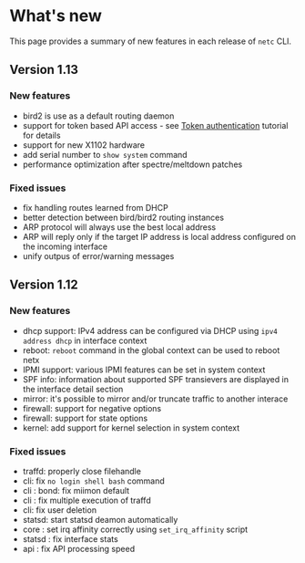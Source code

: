 # What's new

This page provides a summary of new features in each release of `netc` CLI. 

## Version 1.13

### New features

* bird2 is use as a default routing daemon
* support for token based API access - see [Token authentication](~/tutorials/api/token.md) tutorial for details
* support for new X1102 hardware
* add serial number to `show system` command
* performance optimization after spectre/meltdown patches

### Fixed issues

* fix handling routes learned from DHCP
* better detection between bird/bird2 routing instances
* ARP protocol will always use the best local address
* ARP will reply only if the target IP address is local address configured on the incoming interface
* unify outpus of error/warning messages

## Version 1.12

### New features

* dhcp support: IPv4 address can be configured via DHCP using `ipv4 address dhcp` in interface context
* reboot: `reboot` command in the global context can be used to reboot netx
* IPMI support: various IPMI features can be set in system context
* SPF info: information about supported SPF transievers are displayed in the interface detail section
* mirror: it's possible to mirror and/or truncate traffic to another interace
* firewall: support for negative options
* firewall: support for state options
* kernel: add support for kernel selection in system context

### Fixed issues

* traffd: properly close filehandle
* cli: fix `no login shell bash` command
* cli : bond: fix miimon default
* cli : fix multiple execution of traffd
* cli: fix user deletion
* statsd: start statsd deamon automatically
* core : set irq affinity correctly using `set_irq_affinity` script
* statsd : fix interface stats
* api : fix API processing speed
